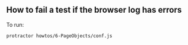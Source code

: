 How to fail a test if the browser log has errors
------------------------------------------------

To run:

`protractor howtos/6-PageObjects/conf.js`

